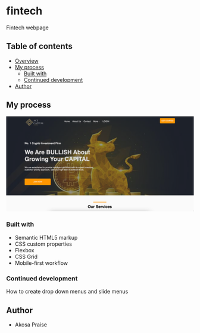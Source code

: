 # fintech
Fintech webpage

## Table of contents

- [Overview](#overview)
- [My process](#my-process)
  - [Built with](#built-with)
  - [Continued development](#continued-development)
- [Author](#author)


## My process

![](images/pic.png)

### Built with

- Semantic HTML5 markup
- CSS custom properties
- Flexbox
- CSS Grid
- Mobile-first workflow

### Continued development

How to create drop down menus and slide menus
 
## Author

- Akosa Praise